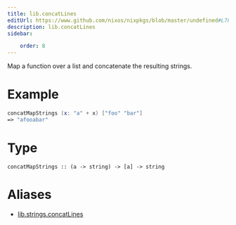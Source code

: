 ```yaml
---
title: lib.concatLines
editUrl: https://www.github.com/nixos/nixpkgs/blob/master/undefined#L78C25
description: lib.concatLines
sidebar:

    order: 8
---
```


Map a function over a list and concatenate the resulting strings.

# Example

```nix
concatMapStrings (x: "a" + x) ["foo" "bar"]
=> "afooabar"
```

# Type

```
concatMapStrings :: (a -> string) -> [a] -> string
```


# Aliases

- [lib.strings.concatLines](/nix-doc-comments/reference/lib/strings/lib-strings-concatlines)


